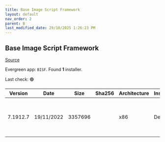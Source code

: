 ```yaml
---
title: Base Image Script Framework
layout: default
nav_order: 2
parent: B
last_modified_date: 29/10/2025 1:26:23 PM
---
```


## Base Image Script Framework

[Source](https://eucweb.com/)

Evergreen app: `BISF`. Found **1** installer.

Last check: 🟢

| Version  | Date       | Size    | Sha256 | Architecture | InstallerType | Type | URI                                                                                                                                                                                    |
| -------- | ---------- | ------- | ------ | ------------ | ------------- | ---- | -------------------------------------------------------------------------------------------------------------------------------------------------------------------------------------- |
| 7.1912.7 | 19/11/2022 | 3357696 |        | x86          | Default       | MSI  | [https://github.com/EUCweb/BIS-F/releases/download/7.1912.7/setup-BIS-F-7.1912.7.11042.MSI](https://github.com/EUCweb/BIS-F/releases/download/7.1912.7/setup-BIS-F-7.1912.7.11042.MSI) |
